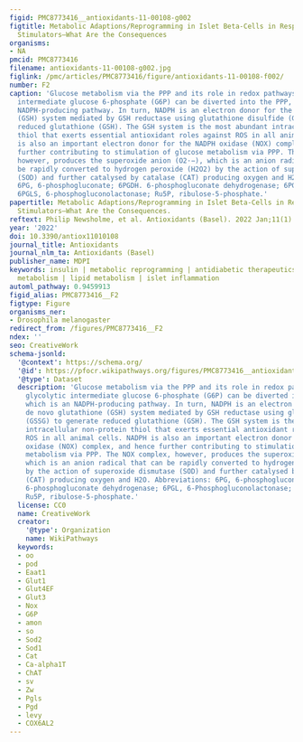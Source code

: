 ```yaml
---
figid: PMC8773416__antioxidants-11-00108-g002
figtitle: Metabolic Adaptions/Reprogramming in Islet Beta-Cells in Response to Physiological
  Stimulators—What Are the Consequences
organisms:
- NA
pmcid: PMC8773416
filename: antioxidants-11-00108-g002.jpg
figlink: /pmc/articles/PMC8773416/figure/antioxidants-11-00108-f002/
number: F2
caption: 'Glucose metabolism via the PPP and its role in redox pathways. The glycolytic
  intermediate glucose 6-phosphate (G6P) can be diverted into the PPP, which is an
  NADPH-producing pathway. In turn, NADPH is an electron donor for the de novo glutathione
  (GSH) system mediated by GSH reductase using glutathione disulfide (GSSG) to generate
  reduced glutathione (GSH). The GSH system is the most abundant intracellular non-protein
  thiol that exerts essential antioxidant roles against ROS in all animal cells. NADPH
  is also an important electron donor for the NADPH oxidase (NOX) complex, and hence
  further contributing to stimulation of glucose metabolism via PPP. The NOX complex,
  however, produces the superoxide anion (O2·−), which is an anion radical that can
  be rapidly converted to hydrogen peroxide (H2O2) by the action of superoxide dismutase
  (SOD) and further catalysed by catalase (CAT) producing oxygen and H2O. Abbreviations:
  6PG, 6-phosphogluconate; 6PGDH. 6-phosphogluconate dehydrogenase; 6PGL, 6-Phosphogluconolactonase;
  6PGLS, 6-phosphogluconolactonase; Ru5P, ribulose-5-phosphate.'
papertitle: Metabolic Adaptions/Reprogramming in Islet Beta-Cells in Response to Physiological
  Stimulators—What Are the Consequences.
reftext: Philip Newsholme, et al. Antioxidants (Basel). 2022 Jan;11(1):108.
year: '2022'
doi: 10.3390/antiox11010108
journal_title: Antioxidants
journal_nlm_ta: Antioxidants (Basel)
publisher_name: MDPI
keywords: insulin | metabolic reprogramming | antidiabetic therapeutics | glucose
  metabolism | lipid metabolism | islet inflammation
automl_pathway: 0.9459913
figid_alias: PMC8773416__F2
figtype: Figure
organisms_ner:
- Drosophila melanogaster
redirect_from: /figures/PMC8773416__F2
ndex: ''
seo: CreativeWork
schema-jsonld:
  '@context': https://schema.org/
  '@id': https://pfocr.wikipathways.org/figures/PMC8773416__antioxidants-11-00108-g002.html
  '@type': Dataset
  description: 'Glucose metabolism via the PPP and its role in redox pathways. The
    glycolytic intermediate glucose 6-phosphate (G6P) can be diverted into the PPP,
    which is an NADPH-producing pathway. In turn, NADPH is an electron donor for the
    de novo glutathione (GSH) system mediated by GSH reductase using glutathione disulfide
    (GSSG) to generate reduced glutathione (GSH). The GSH system is the most abundant
    intracellular non-protein thiol that exerts essential antioxidant roles against
    ROS in all animal cells. NADPH is also an important electron donor for the NADPH
    oxidase (NOX) complex, and hence further contributing to stimulation of glucose
    metabolism via PPP. The NOX complex, however, produces the superoxide anion (O2·−),
    which is an anion radical that can be rapidly converted to hydrogen peroxide (H2O2)
    by the action of superoxide dismutase (SOD) and further catalysed by catalase
    (CAT) producing oxygen and H2O. Abbreviations: 6PG, 6-phosphogluconate; 6PGDH.
    6-phosphogluconate dehydrogenase; 6PGL, 6-Phosphogluconolactonase; 6PGLS, 6-phosphogluconolactonase;
    Ru5P, ribulose-5-phosphate.'
  license: CC0
  name: CreativeWork
  creator:
    '@type': Organization
    name: WikiPathways
  keywords:
  - oo
  - pod
  - Eaat1
  - Glut1
  - Glut4EF
  - Glut3
  - Nox
  - G6P
  - amon
  - so
  - Sod2
  - Sod1
  - Cat
  - Ca-alpha1T
  - ChAT
  - sv
  - Zw
  - Pgls
  - Pgd
  - levy
  - COX6AL2
---
```

